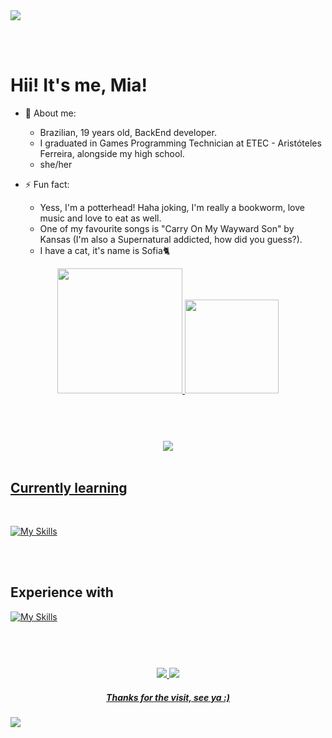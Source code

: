 <img src="https://github.com/miaurbanno/miaurbanno/assets/67329795/b6e4df78-2c64-4c1c-983b-938095107270">

<br></br>
# Hii! It's me, Mia!

- 🦊 About me:
    - Brazilian, 19 years old, BackEnd developer.
    - I graduated in Games Programming Technician at ETEC - Aristóteles Ferreira, alongside my high school.
    - she/her


- ⚡ Fun fact:
    - Yess, I'm a potterhead! Haha joking, I'm really a bookworm, love music and love to eat as well.
    - One of my favourite songs is "Carry On My Wayward Son" by Kansas (I'm also a Supernatural addicted, how did you guess?).
    - I have a cat, it's name is Sofia🐈

<div align="center">
<a href="https://github.com/miaurbanno"> 
<img height="200em" src="https://github-readme-stats.vercel.app/api?username=miaurbanno&show_icons=true&count_private=true&theme=shadow_green"/>
<img height="150em" src="https://github-readme-stats.vercel.app/api/top-langs/?username=miaurbanno&count_private=true&layout=compact&langs_count=7&theme=shadow_green"/>
</div>

# 

<div align=center>

<br>
</br>
<img src="https://github.com/miaurbanno/miaurbanno/assets/67329795/e2439bf3-8ea1-478b-b2b7-266cff05c69d">
</div>



<br>

## Currently learning
</br>

[![My Skills](https://skillicons.dev/icons?i=python,html,css,js,nodejs,express&theme=dark)](https://skillicons.dev)

<br></br>

## Experience with

[![My Skills](https://skillicons.dev/icons?i=cpp,cs,ai,ae,au,ps,pr,blender&theme=dark)](https://skillicons.dev)

#

<br>
</br>

<div align=center>
    <a href="https://twitter.com/miaurbanno"> 
    <img src="https://img.shields.io/badge/Twitter-000?style=for-the-badge&logo=twitter&logoColor=00FF00">
    <a href="https://www.linkedin.com/in/mia-urbano-de-ara%C3%BAjo-77073a251/">
    <img src="https://img.shields.io/badge/LinkedIn-000?style=for-the-badge&logo=linkedin&logoColor=00FF00">
    
##### Thanks for the visit, see ya :)

</div>
<img src="https://github.com/miaurbanno/miaurbanno/assets/67329795/0ad9d4e8-4f0c-4e36-9a5a-ace46338e029">
